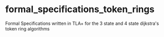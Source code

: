 # formal_specifications_token_rings
Formal Specifications written in TLA+ for the 3 state and 4 state dijkstra's token ring algorithms
